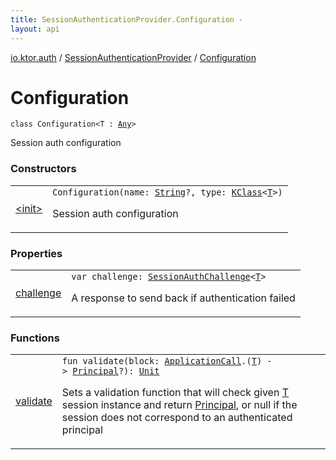 ```yaml
---
title: SessionAuthenticationProvider.Configuration - 
layout: api
---
```


<div class='api-docs-breadcrumbs'><a href="../../index.html">io.ktor.auth</a> / <a href="../index.html">SessionAuthenticationProvider</a> / <a href="./index.html">Configuration</a></div>

# Configuration

<div class="signature"><code><span class="keyword">class </span><span class="identifier">Configuration</span><span class="symbol">&lt;</span><span class="identifier">T</span>&nbsp;<span class="symbol">:</span>&nbsp;<a href="https://kotlinlang.org/api/latest/jvm/stdlib/kotlin/-any/index.html"><span class="identifier">Any</span></a><span class="symbol">&gt;</span></code></div>

Session auth configuration

### Constructors

<table class="api-docs-table">
<tbody>
<tr>
<td markdown="1">

<a href="-init-.html">&lt;init&gt;</a>


</td>
<td markdown="1">
<div class="signature"><code><span class="identifier">Configuration</span><span class="symbol">(</span><span class="parameterName" id="io.ktor.auth.SessionAuthenticationProvider.Configuration$<init>(kotlin.String, kotlin.reflect.KClass((io.ktor.auth.SessionAuthenticationProvider.Configuration.T)))/name">name</span><span class="symbol">:</span>&nbsp;<a href="https://kotlinlang.org/api/latest/jvm/stdlib/kotlin/-string/index.html"><span class="identifier">String</span></a><span class="symbol">?</span><span class="symbol">, </span><span class="parameterName" id="io.ktor.auth.SessionAuthenticationProvider.Configuration$<init>(kotlin.String, kotlin.reflect.KClass((io.ktor.auth.SessionAuthenticationProvider.Configuration.T)))/type">type</span><span class="symbol">:</span>&nbsp;<a href="https://kotlinlang.org/api/latest/jvm/stdlib/kotlin.reflect/-k-class/index.html"><span class="identifier">KClass</span></a><span class="symbol">&lt;</span><a href="index.html#T"><span class="identifier">T</span></a><span class="symbol">&gt;</span><span class="symbol">)</span></code></div>

Session auth configuration


</td>
</tr>
</tbody>
</table>

### Properties

<table class="api-docs-table">
<tbody>
<tr>
<td markdown="1">

<a href="challenge.html">challenge</a>


</td>
<td markdown="1">
<div class="signature"><code><span class="keyword">var </span><span class="identifier">challenge</span><span class="symbol">: </span><a href="../../-session-auth-challenge/index.html"><span class="identifier">SessionAuthChallenge</span></a><span class="symbol">&lt;</span><a href="index.html#T"><span class="identifier">T</span></a><span class="symbol">&gt;</span></code></div>

A response to send back if authentication failed


</td>
</tr>
</tbody>
</table>

### Functions

<table class="api-docs-table">
<tbody>
<tr>
<td markdown="1">

<a href="validate.html">validate</a>


</td>
<td markdown="1">
<div class="signature"><code><span class="keyword">fun </span><span class="identifier">validate</span><span class="symbol">(</span><span class="parameterName" id="io.ktor.auth.SessionAuthenticationProvider.Configuration$validate(kotlin.Function2((io.ktor.application.ApplicationCall, io.ktor.auth.SessionAuthenticationProvider.Configuration.T, io.ktor.auth.Principal)))/block">block</span><span class="symbol">:</span>&nbsp;<a href="../../../io.ktor.application/-application-call/index.html"><span class="identifier">ApplicationCall</span></a><span class="symbol">.</span><span class="symbol">(</span><a href="index.html#T"><span class="identifier">T</span></a><span class="symbol">)</span>&nbsp;<span class="symbol">-&gt;</span>&nbsp;<a href="../../-principal.html"><span class="identifier">Principal</span></a><span class="symbol">?</span><span class="symbol">)</span><span class="symbol">: </span><a href="https://kotlinlang.org/api/latest/jvm/stdlib/kotlin/-unit/index.html"><span class="identifier">Unit</span></a></code></div>

Sets a validation function that will check given <a href="index.html#T">T</a> session instance and return <a href="../../-principal.html">Principal</a>,
or null if the session does not correspond to an authenticated principal


</td>
</tr>
</tbody>
</table>
